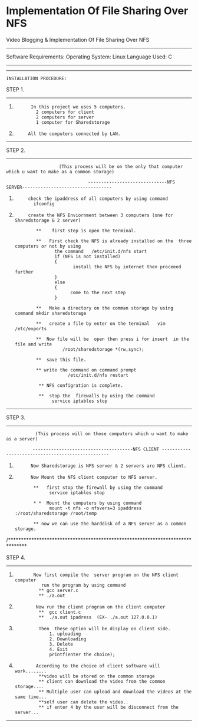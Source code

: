 #  Implementation Of File Sharing Over NFS
Video Blogging & Implementation Of File Sharing Over NFS

*********************************************************************
Software Requirements:
Operating System: Linux
Language Used: C  
**********************************************************************

**********************************************************************
	INSTALLATION PROCEDURE:

STEP 1.
***********************************************************

  1.           In this project we uses 5 computers.
                 2 computers for client
                 2 computers for server
                 1 computer for Sharedstorage

  2.          All the computers connected by LAN.
************************************************************

STEP 2.
************************************************************
                        (This process will be on the only that computer which u want to make as a common storage)
                                          
                                   ------------------------------NFS SERVER----------------------------------

  1.          check the ipaddress of all computers by using command
                ifconfig

  2.          create the NFS Enviornment between 3 computers (one for Sharedstorage & 2 server)
                  
                 **    first step is open the terminal.

                 **   First check the NFS is already installed on the  three computers or not by using
                        the command   /etc/init.d/nfs start
                        if (NFS is not installed)
                        {
                               install the NFS by internet then proceeed further
                        }
                        else
                        {
                              come to the next step
                        }  

                 **   Make a directory on the comman storage by using command mkdir sharedstorage
                 
                 **   create a file by enter on the terminal   vim  /etc/exports
                     
                 **  Now file will be  open then press i for insert  in the file and write
                           /root/sharedstorage *(rw,sync);
             
                 **  save this file.
    
                 ** write the command on command prompt
                             /etc/init.d/nfs restart
                  
                  ** NFS configration is complete.

                  **  stop the  firewalls by using the command
                       service iptables stop
************************************************************************

STEP 3.
************************************************************************
               (This process will on those computers which u want to make as a server)

              --------------------------------------NFS CLIENT --------------------------------------------------

  1.           Now Sharedstorage is NFS server & 2 servers are NFS client.

  2.           Now Mount the NFS client computer to NFS server.

                **   first stop the firewall by using the command
                      service iptables stop

                * *  Mount the computers by using command
                      mount -t nfs -o nfsvers=3 ipaddress :/root/sharedstorage /root/temp
                  
                ** now we can use the harddisk of a NFS server as a common storage.

/*******************************************************************************

STEP 4.
******************************************************************************
  1.            Now first compile the  server program on the NFS client computer                   
                   run the program by using command 
                  ** gcc server.c
                  ** ./a.out

2.             Now run the client program on the client computer 
                **  gcc client.c
                **  ./a.out ipadress  (EX- ./a.out 127.0.0.1)


3.              Then  these option will be display on client side.
                    1. uploading
                    2. Downloading
                    3. Delete
                    4. Exit
                    printf(enter the choice);

4.             According to the choice of client software will work........
                **video will be stored on the common storage
                ** client can download the video from the common storage....
                ** Multiple user can upload and download the videos at the same time...
                **self user can delete the video..
                ** if enter 4 by the user will be disconnect from the server...
*******************************************************************************
